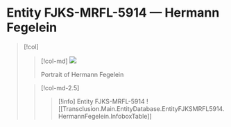 # Entity FJKS-MRFL-5914 — **Hermann Fegelein**

> [!col]
> > [!col-md]
> > ![](https://files.catbox.moe/jbkhpk.jpg)
> > 
> > Portrait of Hermann Fegelein
> 
> > [!col-md-2.5]
> > > [!info] Entity FJKS-MRFL-5914
> > > ![[Transclusion.Main.EntityDatabase.EntityFJKSMRFL5914.HermannFegelein.InfoboxTable]]

